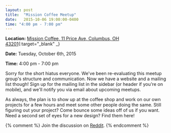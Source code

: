 ```yaml
---
layout: post
title:  "Mission Coffee Meetup"
date:   2015-10-06 19:00:00-0400
time: "4:00 pm - 7:00 pm"
---
```

**Location:** [Mission Coffee, 11 Price Ave, Columbus, OH 43201](https://www.google.com/maps/place/Mission+Coffee+Co.+LLC/@39.9805566,-83.0046931,19.5z/data=!4m2!3m1!1s0x0000000000000000:0x0c6fccff56e2d8df!6m1!1e1){:target="_blank" _}

**Date:** Tuesday, October 6th, 2015

**Time:** 4:00 pm - 7:00 pm

Sorry for the short hiatus everyone.  We've been re-evaluating this meetup group's structure and communication.  Now we have a website and a mailing list though!  Sign up for the mailing list in the sidebar (or header if you're on mobile), and we'll notify you via email about upcoming meetups.

As always, the plan is to show up at the coffee shop and work on our own projects for a few hours and meet some other people doing the same.  Still figuring out your project?  Come bounce some ideas off of us if you want.  Need a second set of eyes for a new design?  Find them here!

{% comment %}
Join the discussion on [Reddit](https://www.reddit.com).
{% endcomment %}
